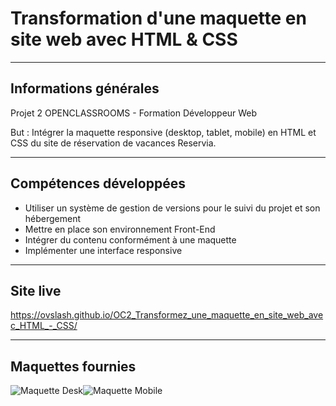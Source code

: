 <h1>Transformation d'une maquette en site web avec HTML & CSS</h1>

------------------

<h2>Informations générales</h2> 

Projet 2 OPENCLASSROOMS - Formation Développeur Web

But : Intégrer la maquette responsive (desktop, tablet, mobile) en HTML et CSS du site de réservation de vacances Reservia.


------------------

<h2>Compétences développées</h2>

- Utiliser un système de gestion de versions pour le suivi du projet et son hébergement
- Mettre en place son environnement Front-End
- Intégrer du contenu conformément à une maquette
- Implémenter une interface responsive

------------------

<h2>Site live</h2>

https://ovslash.github.io/OC2_Transformez_une_maquette_en_site_web_avec_HTML_-_CSS/

------------------

<h2>Maquettes fournies</h2>

![Maquette Desk](https://user-images.githubusercontent.com/81557814/172581473-5d45a7b2-10e1-41e4-b6dd-748c88e5097f.png)![Maquette Mobile](https://user-images.githubusercontent.com/81557814/172581553-482c2958-f900-4c6a-a27c-2961c858694c.png)

